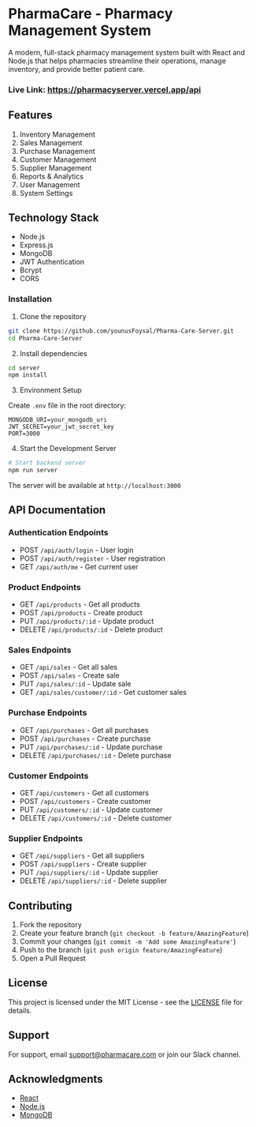 # PharmaCare - Pharmacy Management System

A modern, full-stack pharmacy management system built with React and Node.js that helps pharmacies streamline their operations, manage inventory, and provide better patient care.

### Live Link: https://pharmacyserver.vercel.app/api

## Features
1. Inventory Management
2. Sales Management
3. Purchase Management
4. Customer Management
5. Supplier Management
6. Reports & Analytics
7. User Management
8. System Settings

## Technology Stack
- Node.js
- Express.js
- MongoDB
- JWT Authentication
- Bcrypt
- CORS

### Installation


1. Clone the repository
```bash
git clone https://github.com/younusFoysal/Pharma-Care-Server.git
cd Pharma-Care-Server
```

2. Install dependencies
```bash
cd server
npm install
```

3. Environment Setup

Create `.env` file in the root directory:
```env
MONGODB_URI=your_mongodb_uri
JWT_SECRET=your_jwt_secret_key
PORT=3000
```

4. Start the Development Server
```bash
# Start backend server
npm run server

```

The server will be available at `http://localhost:3000`

## API Documentation

### Authentication Endpoints
- POST `/api/auth/login` - User login
- POST `/api/auth/register` - User registration
- GET `/api/auth/me` - Get current user

### Product Endpoints
- GET `/api/products` - Get all products
- POST `/api/products` - Create product
- PUT `/api/products/:id` - Update product
- DELETE `/api/products/:id` - Delete product

### Sales Endpoints
- GET `/api/sales` - Get all sales
- POST `/api/sales` - Create sale
- PUT `/api/sales/:id` - Update sale
- GET `/api/sales/customer/:id` - Get customer sales

### Purchase Endpoints
- GET `/api/purchases` - Get all purchases
- POST `/api/purchases` - Create purchase
- PUT `/api/purchases/:id` - Update purchase
- DELETE `/api/purchases/:id` - Delete purchase

### Customer Endpoints
- GET `/api/customers` - Get all customers
- POST `/api/customers` - Create customer
- PUT `/api/customers/:id` - Update customer
- DELETE `/api/customers/:id` - Delete customer

### Supplier Endpoints
- GET `/api/suppliers` - Get all suppliers
- POST `/api/suppliers` - Create supplier
- PUT `/api/suppliers/:id` - Update supplier
- DELETE `/api/suppliers/:id` - Delete supplier



## Contributing

1. Fork the repository
2. Create your feature branch (`git checkout -b feature/AmazingFeature`)
3. Commit your changes (`git commit -m 'Add some AmazingFeature'`)
4. Push to the branch (`git push origin feature/AmazingFeature`)
5. Open a Pull Request

## License

This project is licensed under the MIT License - see the [LICENSE](LICENSE) file for details.

## Support

For support, email support@pharmacare.com or join our Slack channel.

## Acknowledgments

- [React](https://reactjs.org/)
- [Node.js](https://nodejs.org/)
- [MongoDB](https://www.mongodb.com/)